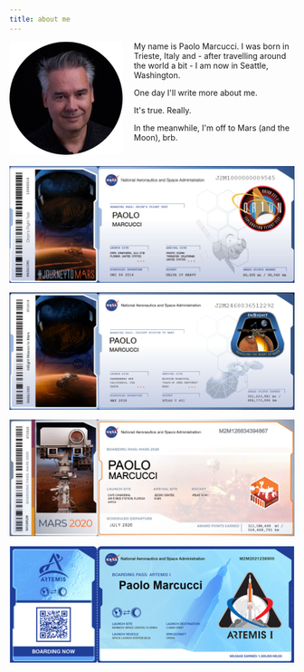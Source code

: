 ```yaml
---
title: about me
---
```

<img style="float: left; padding-right: 20px; padding-bottom: 20px;" class="img-rounded" src="paolom.png" alt="Paolo Marcucci" width="200">

My name is Paolo Marcucci. I was born in Trieste, Italy and - after travelling around the world a bit - I am now in Seattle, Washington.

One day I'll write more about me.

It's true. Really.

In the meanwhile, I'm off to Mars (and the Moon), brb.

<div style="clear: left;"/>

![](BoardingPass_MyNameOnOrion.png)

![](BoardingPass_MyNameOnInSight.png)

![](BoardingPass_MyNameOnMars_Mars2020.png)

![](BoardingPass_MyNameOnArtemis1.jpg)
